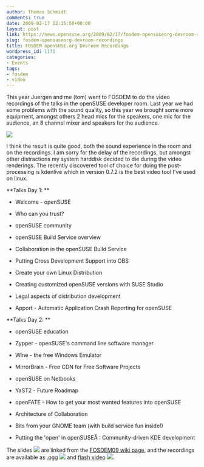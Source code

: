 ```yaml
---
author: Thomas Schmidt
comments: true
date: 2009-02-17 12:15:50+00:00
layout: post
link: https://news.opensuse.org/2009/02/17/fosdem-opensuseorg-devroom-recordings/
slug: fosdem-opensuseorg-devroom-recordings
title: FOSDEM openSUSE.org Devroom Recordings
wordpress_id: 1171
categories:
- Events
tags:
- fosdem
- video
---
```


This year Juergen and me (tom) went to FOSDEM to do the video recordings of the talks in the openSUSE developer room. Last year we had some problems with the sound quality, so this year we brought some more equipment, amongst others 2 head mics for the speakers, one mic for the audience, an 8 channel mixer and speakers for the audience.

![](http://files.opensuse.org/opensuse/en/e/ef/FOSDEM2009_devroom.png)

I think the result is quite good, both the sound experience in the room and on the recordings. I am sorry for the delay of the recordings, but amongst other distractions my system harddisk decided to die during the video renderings. The recently discovered tool of choice for doing the post-processing is kdenlive which in version 0.7.2 is the best video tool I've used on linux.

**Talks Day 1: **

																									




	
  * Welcome - openSUSE 


	
  * Who can you trust?


	
  * openSUSE community

	
  * openSUSE Build Service overview

	
  * Collaboration in the openSUSE Build Service

	
  * Putting Cross Development Support into OBS

	
  * Create your own Linux Distribution

	
  * Creating customized openSUSE versions with SUSE Studio

	
  * Legal aspects of distribution development

	
  * Apport - Automatic Application Crash Reporting for openSUSE


**Talks Day 2: **






	
  * openSUSE education

	
  * Zypper - openSUSE's command line software manager

	
  * Wine - the free Windows Emulator

	
  * MirrorBrain - Free CDN for Free Software Projects

	
  * openSUSE on Netbooks

	
  * YaST2 - Future Roadmap

	
  * openFATE - How to get your most wanted features into openSUSE

	
  * Architecture of Collaboration

	
  * Bits from your GNOME team (with build service fun inside!)

	
  * Putting the 'open' in openSUSEÂ : Community-driven KDE development


The slides ![](http://files.opensuse.org/opensuse/en/6/6b/Pdf.png) are linked from the [FOSDEM09 wiki page](http://en.opensuse.org/FOSDEM2009), and the recordings are available as [.ogg](http://tube.opensuse.org/fosdem09/) ![](http://files.opensuse.org/opensuse/en/e/e4/Video.png) and [flash video](http://opensuse.blip.tv/posts?view=archive&nsfw=dc) ![](http://files.opensuse.org/opensuse/en/0/03/Bliptv.gif).
